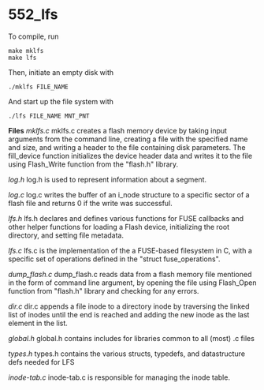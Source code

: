 # 552_lfs

To compile, run 
```
make mklfs 
make lfs
```

Then, initiate an empty disk with 
```
./mklfs FILE_NAME
```

And start up the file system with 

```
./lfs FILE_NAME MNT_PNT
```


**Files**
*mklfs.c*
mklfs.c creates a flash memory device by taking input arguments from the command line, creating a file with the specified name and size, and writing a header to the file containing disk parameters. The fill_device function initializes the device header data and writes it to the file using Flash_Write function from the "flash.h" library.  

*log.h*
log.h is used to represent information about a segment. 

*log.c*
log.c writes the buffer of an i_node structure to a specific sector of a flash file and returns 0 if the write was successful.

*lfs.h*
lfs.h declares and defines various functions for FUSE callbacks and  other helper functions for loading a Flash device, initializing the root directory, and setting file metadata.

*lfs.c*
lfs.c is the implementation of the a FUSE-based filesystem in C, with a specific set of operations defined in the "struct fuse_operations". 

*dump_flash.c*
dump_flash.c reads data from a flash memory file mentioned in the form of command line argument, by opening the file using Flash_Open function from "flash.h" library and checking for any errors. 

*dir.c*
dir.c  appends a file inode to a directory inode by traversing the linked list of inodes until the end is reached and adding the new inode as the last element in the list.

*global.h*
global.h contains includes for libraries common to all (most) .c files 

*types.h*
types.h contains the various structs, typedefs, and datastructure defs needed for LFS

*inode-tab.c*
inode-tab.c is responsible for managing the inode table. 

